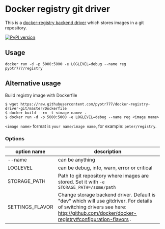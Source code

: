 # Docker registry git driver

This is a [docker-registry backend driver][registry] which stores images 
in a git repository.

[![PyPI version][pypi-image]][pypi-url]
## Usage

```
docker run -d -p 5000:5000 -e LOGLEVEL=debug --name reg pyotr777/registry
```

## Alternative usage

Build registry image with Dockerfile

```
$ wget https://raw.githubusercontent.com/pyotr777/docker-registry-driver-git/master/Dockerfile
$ docker build --rm -t <image name> .
$ docker run -d -p 5000:5000 -e LOGLEVEL=debug --name reg <image name>
```

`<image name>` format is `your name/image name`, for example: `peter/registry`.

### Options

| option name | description |
|-----|-----|
|--name | can be anything |
|LOGLEVEL | can be debug, info, warn, error or critical |
| STORAGE_PATH | Path to git repository where images are stored. Set it with `-e STORAGE_PATH=/some/path` |
| SETTINGS_FLAVOR | Change storage backend driver. Default is "dev" which will use gitdriver. For details of switching drivers see here: http://github.com/docker/docker-registry#configuration-flavors . |

[pypi-url]: https://pypi.python.org/pypi/docker-registry-driver-git
[pypi-image]: https://badge.fury.io/py/docker-registry-driver-git.svg
[registry]: https://github.com/docker/docker-registry
